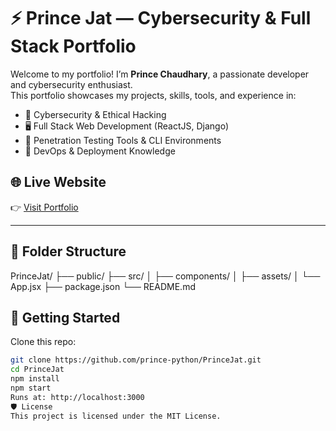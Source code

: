 # ⚡ Prince Jat — Cybersecurity & Full Stack Portfolio

Welcome to my portfolio! I’m **Prince Chaudhary**, a passionate developer and cybersecurity enthusiast.  
This portfolio showcases my projects, skills, tools, and experience in:

- 🧠 Cybersecurity & Ethical Hacking  
- 🖥️ Full Stack Web Development (ReactJS, Django)  
- 🔐 Penetration Testing Tools & CLI Environments  
- 🎯 DevOps & Deployment Knowledge  

## 🌐 Live Website  
👉 [Visit Portfolio](https://prince-python.github.io/PrinceJat)

---

## 📂 Folder Structure

PrinceJat/
├── public/
├── src/
│ ├── components/
│ ├── assets/
│ └── App.jsx
├── package.json
└── README.md


## 🚀 Getting Started

Clone this repo:

```bash
git clone https://github.com/prince-python/PrinceJat.git
cd PrinceJat
npm install
npm start
Runs at: http://localhost:3000
🛡️ License
This project is licensed under the MIT License.

